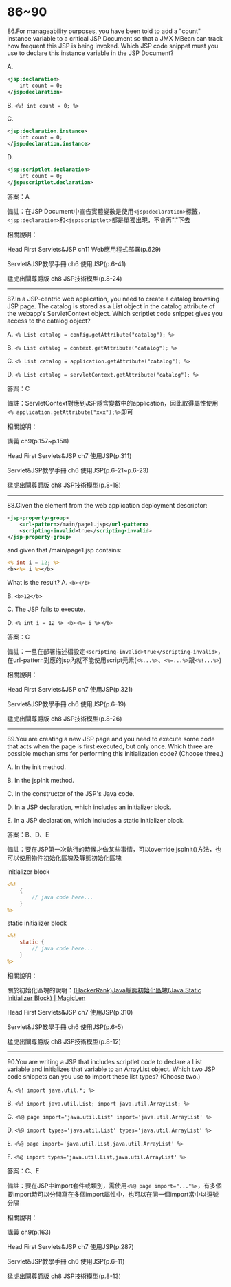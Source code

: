 86~90
========================

86.For manageability purposes, you have been told to add a "count" instance variable to a critical JSP Document so that a JMX MBean can track how frequent this JSP is being invoked. Which JSP code snippet must you use to declare this instance variable in the JSP Document?

A.   

```xml
<jsp:declaration> 
	int count = 0; 
</jsp:declaration> 
```

B.   `<%! int count = 0; %> `

C.   

```xml
<jsp:declaration.instance> 
	int count = 0; 
</jsp:declaration.instance>
```

D.   

```xml
<jsp:scriptlet.declaration> 
	int count = 0; 
</jsp:scriptlet.declaration>
```

<!--sec data-title="解析" data-id="section86_2" data-collapse=true ces-->
答案：A

備註：在JSP Document中宣告實體變數是使用`<jsp:declaration>`標籤，`<jsp:declaration>`和`<jsp:scriptlet>`都是單獨出現，不會再"."下去

相關說明：

Head First Servlets&JSP ch11 Web應用程式部署(p.629)

Servlet&JSP教學手冊 ch6 使用JSP(p.6-41)

猛虎出閘尊爵版 ch8 JSP技術模型(p.8-24)
<!--endsec-->


---
87.In a JSP-centric web application, you need to create a catalog browsing JSP page. The catalog is stored as a List object in the catalog attribute of the webapp's ServletContext object. Which scriptlet code snippet gives you access to the catalog object?

A.   `<% List catalog = config.getAttribute("catalog"); %>`

B.   `<% List catalog = context.getAttribute("catalog"); %> `

C.   `<% List catalog = application.getAttribute("catalog"); %> `

D.   `<% List catalog = servletContext.getAttribute("catalog"); %>`

<!--sec data-title="解析" data-id="section87_2" data-collapse=true ces-->
答案：C

備註：ServletContext對應到JSP隱含變數中的application，因此取得屬性使用`<% application.getAttribute("xxx");%>`即可

相關說明：

講義 ch9(p.157~p.158)

Head First Servlets&JSP ch7 使用JSP(p.311)

Servlet&JSP教學手冊 ch6 使用JSP(p.6-21~p.6-23)

猛虎出閘尊爵版 ch8 JSP技術模型(p.8-18)
<!--endsec-->

---
88.Given the element from the web application deployment descriptor: 

```xml
<jsp-property-group>  
	<url-pattern>/main/page1.jsp</url-pattern>  
	<scripting-invalid>true</scripting-invalid> 
</jsp-property-group> 
```

and given that /main/page1.jsp contains: 

```jsp
<% int i = 12; %> 
<b><%= i %></b> 
```

What is the result?
A.   `<b></b>`

B.   `<b>12</b>`

C.   The JSP fails to execute. 

D.   `<% int i = 12 %> <b><%= i %></b>`

<!--sec data-title="解析" data-id="section88_2" data-collapse=true ces-->
答案：C

備註：一旦在部署描述檔設定`<scripting-invalid>true</scripting-invalid>`，在url-pattern對應的jsp內就不能使用script元素(`<%...%>`、`<%=...%>`跟`<%!...%>`)

相關說明：

Head First Servlets&JSP ch7 使用JSP(p.321)

Servlet&JSP教學手冊 ch6 使用JSP(p.6-19)

猛虎出閘尊爵版 ch8 JSP技術模型(p.8-26)
<!--endsec-->

---
89.You are creating a new JSP page and you need to execute some code that acts  when the page is first executed, but only once. Which three are possible mechanisms for performing this initialization code?  (Choose three.)

A.   In the init method. 

B.   In the jspInit method. 

C.   In the constructor of the JSP's Java code. 

D.   In a JSP declaration, which includes an initializer block. 

E.   In a JSP declaration, which includes a static initializer block.

<!--sec data-title="解析" data-id="section89_2" data-collapse=true ces-->
答案：B、D、E

備註：要在JSP第一次執行的時候才做某些事情，可以override jspInit()方法，也可以使用物件初始化區塊及靜態初始化區塊

initializer block

```jsp
<%!
	{
		// java code here...
	}
%>
```

static initializer block

```jsp
<%!
	static {
		// java code here...
	}
%>
```


相關說明：

關於初始化區塊的說明：[(HackerRank)Java靜態初始化區塊(Java Static Initializer Block) | MagicLen](https://magiclen.org/hackerrank-java-static-initializer-block/)

Head First Servlets&JSP ch7 使用JSP(p.310)

Servlet&JSP教學手冊 ch6 使用JSP(p.6-5)

猛虎出閘尊爵版 ch8 JSP技術模型(p.8-12)
<!--endsec-->

---
90.You are writing a JSP that includes scriptlet code to declare a List variable and initializes that variable to an ArrayList object. Which two JSP code snippets can you use to import these list types?  (Choose two.)

A.   `<%! import java.util.*; %> `

B.   `<%! import java.util.List; import java.util.ArrayList; %>`

C.   `<%@ page import='java.util.List' import='java.util.ArrayList' %>`

D.   `<%@ import types='java.util.List' types='java.util.ArrayList' %>` 

E.   `<%@ page import='java.util.List,java.util.ArrayList' %>` 

F.   `<%@ import types='java.util.List,java.util.ArrayList' %>`

<!--sec data-title="解析" data-id="section90_2" data-collapse=true ces-->
答案：C、E

備註：要在JSP中import套件或類別，需使用`<%@ page import="..."%>`，有多個要import時可以分開寫在多個import屬性中，也可以在同一個import當中以逗號分隔

相關說明：

講義 ch9(p.163)

Head First Servlets&JSP ch7 使用JSP(p.287)

Servlet&JSP教學手冊 ch6 使用JSP(p.6-11)

猛虎出閘尊爵版 ch8 JSP技術模型(p.8-13)
<!--endsec-->